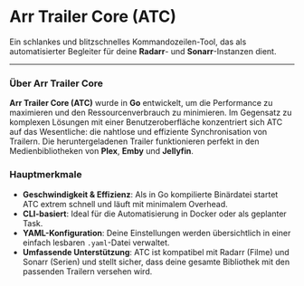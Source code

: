 # Arr Trailer Core (ATC)

Ein schlankes und blitzschnelles Kommandozeilen-Tool, das als automatisierter Begleiter für deine **Radarr**- und **Sonarr**-Instanzen dient.

---

### Über Arr Trailer Core

**Arr Trailer Core (ATC)** wurde in **Go** entwickelt, um die Performance zu maximieren und den Ressourcenverbrauch zu minimieren. Im Gegensatz zu komplexen Lösungen mit einer Benutzeroberfläche konzentriert sich ATC auf das Wesentliche: die nahtlose und effiziente Synchronisation von Trailern. Die heruntergeladenen Trailer funktionieren perfekt in den Medienbibliotheken von **Plex**, **Emby** und **Jellyfin**.

### Hauptmerkmale

* **Geschwindigkeit & Effizienz**: Als in Go kompilierte Binärdatei startet ATC extrem schnell und läuft mit minimalem Overhead.
* **CLI-basiert**: Ideal für die Automatisierung in Docker oder als geplanter Task.
* **YAML-Konfiguration**: Deine Einstellungen werden übersichtlich in einer einfach lesbaren `.yaml`-Datei verwaltet.
* **Umfassende Unterstützung**: ATC ist kompatibel mit Radarr (Filme) und Sonarr (Serien) und stellt sicher, dass deine gesamte Bibliothek mit den passenden Trailern versehen wird.
